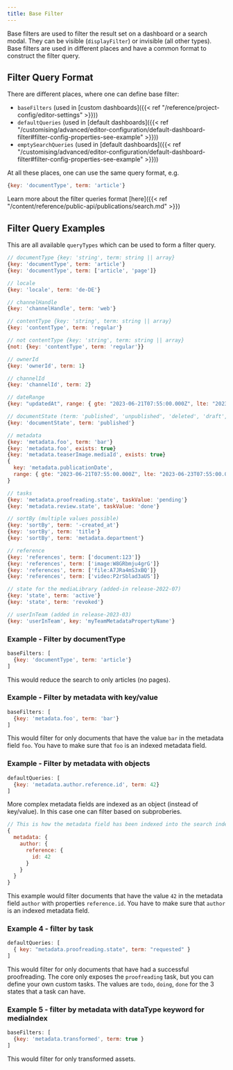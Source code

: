 ```yaml
---
title: Base Filter
---
```


Base filters are used to filter the result set on a dashboard or a search modal.
They can be visible (`displayFilter`) or invisible (all other types).
Base filters are used in different places and have a common format to construct the filter query.

## Filter Query Format

There are different places, where one can define base filter:

- `baseFilters` (used in [custom dashboards]({{< ref "/reference/project-config/editor-settings" >}}))
- `defaultQueries` (used in [default dashboards]({{< ref "/customising/advanced/editor-configuration/default-dashboard-filter#filter-config-properties-see-example" >}}))
- `emptySearchQueries` (used in [default dashboards]({{< ref "/customising/advanced/editor-configuration/default-dashboard-filter#filter-config-properties-see-example" >}}))

At all these places, one can use the same query format, e.g.

```js
{key: 'documentType', term: 'article'}
```

Learn more about the filter queries format [here]({{< ref "/content/reference/public-api/publications/search.md" >}})

## Filter Query Examples

This are all available `queryTypes` which can be used to form a filter query.

```js
// documentType {key: 'string', term: string || array}
{key: 'documentType', term: 'article'}
{key: 'documentType', term: ['article', 'page']}

// locale
{key: 'locale', term: 'de-DE'}

// channelHandle
{key: 'channelHandle', term: 'web'}

// contentType {key: 'string', term: string || array}
{key: 'contentType', term: 'regular'}

// not contentType {key: 'string', term: string || array}
{not: {key: 'contentType', term: 'regular'}}

// ownerId
{key: 'ownerId', term: 1}

// channelId
{key: 'channelId', term: 2}

// dateRange
{key: "updatedAt", range: { gte: "2023-06-21T07:55:00.000Z", lte: "2023-06-23T07:55:00.000Z" }}

// documentState (term: 'published', 'unpublished', 'deleted', 'draft', 'publishedWithDraft')
{key: 'documentState', term: 'published'}

// metadata
{key: 'metadata.foo', term: 'bar'}
{key: 'metadata.foo', exists: true}
{key: 'metadata.teaserImage.mediaId', exists: true}
{
  key: 'metadata.publicationDate',
  range: { gte: "2023-06-21T07:55:00.000Z", lte: "2023-06-23T07:55:00.000Z" }
}

// tasks
{key: 'metadata.proofreading.state', taskValue: 'pending'}
{key: 'metadata.review.state', taskValue: 'done'}

// sortBy (multiple values possible)
{key: 'sortBy', term: '-created_at'}
{key: 'sortBy', term: 'title'}
{key: 'sortBy', term: 'metadata.department'}

// reference
{key: 'references', term: ['document:123']}
{key: 'references', term: ['image:W8GRbmju4grG']}
{key: 'references', term: ['file:A7JRa4mS3xBQ']}
{key: 'references', term: ['video:P2rSblad3aUS']}

// state for the mediaLibrary (added-in release-2022-07)
{key: 'state', term: 'active'}
{key: 'state', term: 'revoked'}

// userInTeam (added in release-2023-03)
{key: 'userInTeam', key: 'myTeamMetadataPropertyName'}
```

### Example - Filter by documentType

```js
baseFilters: [
  {key: 'documentType', term: 'article'}
]
```

This would reduce the search to only articles (no pages).

### Example - Filter by metadata with key/value

```js
baseFilters: [
  {key: 'metadata.foo', term: 'bar'}
]
```

This would filter for only documents that have the value `bar` in the metadata field `foo`. You have to make sure that `foo` is an indexed metadata field.

### Example - Filter by metadata with objects

```js
defaultQueries: [
  {key: 'metadata.author.reference.id', term: 42}
]
```

More complex metadata fields are indexed as an object (instead of key/value). In this case one can filter based on subproberies.

```js
// This is how the metadata field has been indexed into the search index
{
  metadata: {
    author: {
      reference: {
        id: 42
      }
    }
  }
}
```

This example would filter documents that have the value `42` in the metadata field `author` with properties `reference.id`. You have to make sure that `author` is an indexed metadata field.

### Example 4 - filter by task

```js
defaultQueries: [
  { key: "metadata.proofreading.state", term: "requested" }
]
```

This would filter for only documents that have had a successful proofreading. The core only exposes the `proofreading` task, but you can define your own custom tasks. The values are `todo`, `doing`, `done` for the 3 states that a task can have.

### Example 5 - filter by metadata with dataType keyword for mediaIndex

```js
baseFilters: [
  {key: 'metadata.transformed', term: true }
]
```

This would filter for only transformed assets.
